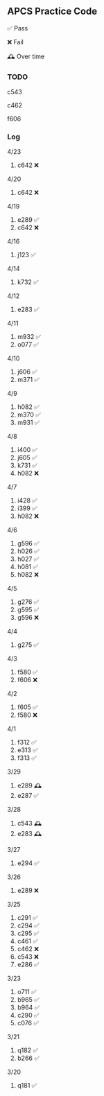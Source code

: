 ## APCS Practice Code
✅ Pass

❌ Fail

🕰️ Over time

### TODO
c543

c462

f606

### Log
4/23
1. c642 ❌

4/20
1. c642 ❌

4/19
1. e289 ✅
2. c642 ❌

4/16
1. j123 ✅

4/14
1. k732 ✅

4/12
1. e283 ✅

4/11
1. m932 ✅
2. o077 ✅

4/10
1. j606 ✅
2. m371 ✅

4/9
1. h082 ✅
2. m370 ✅
3. m931 ✅

4/8
1. i400 ✅
2. j605 ✅
3. k731 ✅
4. h082 ❌

4/7
1. i428 ✅
2. i399 ✅
3. h082 ❌

4/6
1. g596 ✅
2. h026 ✅
3. h027 ✅
4. h081 ✅
5. h082 ❌

4/5
1. g276 ✅
2. g595 ✅
3. g596 ❌

4/4
1. g275 ✅

4/3
1. f580 ✅
2. f606 ❌

4/2
1. f605 ✅
2. f580 ❌

4/1
1. f312 ✅
2. e313 ✅
3. f313 ✅

3/29
1. e289 🕰️
2. e287 ✅

3/28
1. c543 🕰️
2. e283 🕰️

3/27
1. e294 ✅

3/26
1. e289 ❌

3/25
1. c291 ✅
2. c294 ✅
3. c295 ✅
4. c461 ✅
5. c462 ❌
6. c543 ❌
7. e286 ✅

3/23
1. o711 ✅
2. b965 ✅
3. b964 ✅
4. c290 ✅
5. c076 ✅

3/21
1. q182 ✅
2. b266 ✅

3/20
1. q181 ✅